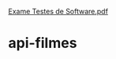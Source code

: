[Exame Testes de Software.pdf](https://github.com/marcos188/api-filmes/files/6701789/Exame.Testes.de.Software.pdf)
# api-filmes
